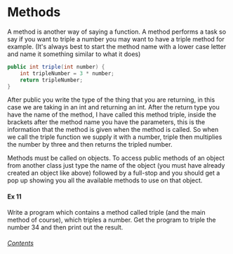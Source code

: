 Methods
========================
A method is another way of saying a function.  A method performs a task so say if you want to triple a number you may want to have a triple method for example. (It's always best to start the method name with a lower case letter and name it something similar to what it does)
		
```java
public int triple(int number) {
	int tripleNumber = 3 * number;
	return tripleNumber;
}
```
		
After public you write the type of the thing that you are returning, in this case we are taking in an int and returning an int.  After the return type you have the name of the method, I have called this method triple, inside the brackets after the method name you have the parameters, this is the information that the method is given when the method is called.  So when we call the triple function we supply it with a number, triple then multiplies the number by three and then returns the tripled number.
		
Methods must be called on objects.  To access public methods of an object from another class just type the name of the object (you must have already created an object like above) followed by a full-stop and you should get a pop up showing you all the available methods to use on that object.
		
#### Ex 11
Write a program which contains a method called triple (and the main method of course), which triples a number.  Get the program to triple the number 34 and then print out the result.
		
###### [Contents](https://github.com/BillsJ/cadmus/blob/master/Chapter-1/Part%20I.md#contents)
